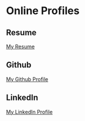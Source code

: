 # Online Profiles

## Resume

[My Resume](/resume.pdf)

## Github

[My Github Profile](https://github.com/warfahas)

## LinkedIn

[My LinkedIn Profile](https://www.linkedin.com/in/mohamed-abdi-bb0a77154/)



